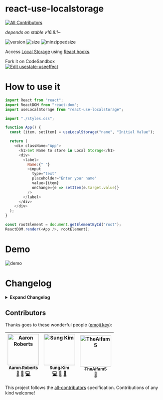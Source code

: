 # react-use-localstorage
[![All Contributors](https://img.shields.io/badge/all_contributors-3-orange.svg?style=flat-square)](#contributors)

_depends on stable v16.8.1~_

![version](https://img.shields.io/npm/v/react-use-localstorage.svg?style=flat-square)
![size](https://img.shields.io/bundlephobia/min/react-use-localstorage.svg?style=flat-square)
![minzippedsize](https://img.shields.io/bundlephobia/minzip/react-use-localstorage.svg?style=flat-square)

Access [Local Storage](https://developer.mozilla.org/en-US/docs/Web/API/Window/localStorage) using [React hooks](https://reactjs.org/docs/hooks-intro.html).

Fork it on CodeSandbox  
[![Edit usestate-useeffect](https://codesandbox.io/static/img/play-codesandbox.svg)](https://codesandbox.io/s/09xj95vxl)


# How to use it

```javascript
import React from "react";
import ReactDOM from "react-dom";
import useLocalStorage from "react-use-localstorage";

import "./styles.css";

function App() {
  const [item, setItem] = useLocalStorage("name", "Initial Value");

  return (
    <div className="App">
      <h1>Set Name to store in Local Storage</h1>
      <div>
        <label>
          Name:{" "}
          <input
            type="text"
            placeholder="Enter your name"
            value={item}
            onChange={e => setItem(e.target.value)}
          />
        </label>
      </div>
    </div>
  );
}

const rootElement = document.getElementById("root");
ReactDOM.render(<App />, rootElement);
```

# Demo

![demo](react-use-localstorage.gif)

# Changelog

<details>
<summary><b>Expand Changelog</b></summary>

2.4.0
- Added TypeScript typings as suggested by @TheAifam5 in Issue #9

2.3.0
- Fixed a bug where initial value is returned all the time #7 by @lilasquared 🙏

2.2.0
- Sets initial value in local storage

2.1.0
- Can optionally pass an initial value
- This is to prevent form field from being uncontrolled.

2.0.0
- Breaking change - `setItem` doesn't require `key`

1.1.1
- Updated to React v16.8.1, which contains the patched Hooks

1.1.0
- Updated dev dependency version

1.0.0  
- Updated to React v16.8.0, which contains the stable Hooks

0.0.6
- Changed the language from JavaScript to TypeScript
- It has minimized the distribution file greatly
</details>

## Contributors

Thanks goes to these wonderful people ([emoji key](https://github.com/all-contributors/all-contributors#emoji-key)):

<!-- ALL-CONTRIBUTORS-LIST:START - Do not remove or modify this section -->
<!-- prettier-ignore -->
| [<img src="https://avatars3.githubusercontent.com/u/3036779?v=4" width="100px;" alt="Aaron Roberts"/><br /><sub><b>Aaron Roberts</b></sub>](https://github.com/lilasquared)<br />[🤔](#ideas-lilasquared "Ideas, Planning, & Feedback") [🐛](https://github.com/dance2die/react-use-localstorage/issues?q=author%3Alilasquared "Bug reports") [💻](https://github.com/dance2die/react-use-localstorage/commits?author=lilasquared "Code") | [<img src="https://avatars1.githubusercontent.com/u/8465237?v=4" width="100px;" alt="Sung Kim"/><br /><sub><b>Sung Kim</b></sub>](https://twitter.com/dance2die)<br />[💻](https://github.com/dance2die/react-use-localstorage/commits?author=dance2die "Code") [🐛](https://github.com/dance2die/react-use-localstorage/issues?q=author%3Adance2die "Bug reports") [📖](https://github.com/dance2die/react-use-localstorage/commits?author=dance2die "Documentation") | [<img src="https://avatars3.githubusercontent.com/u/2192274?v=4" width="100px;" alt="TheAifam5"/><br /><sub><b>TheAifam5</b></sub>](https://theaifam5.eu/)<br />[🤔](#ideas-TheAifam5 "Ideas, Planning, & Feedback") |
| :---: | :---: | :---: |
<!-- ALL-CONTRIBUTORS-LIST:END -->

This project follows the [all-contributors](https://github.com/all-contributors/all-contributors) specification. Contributions of any kind welcome!